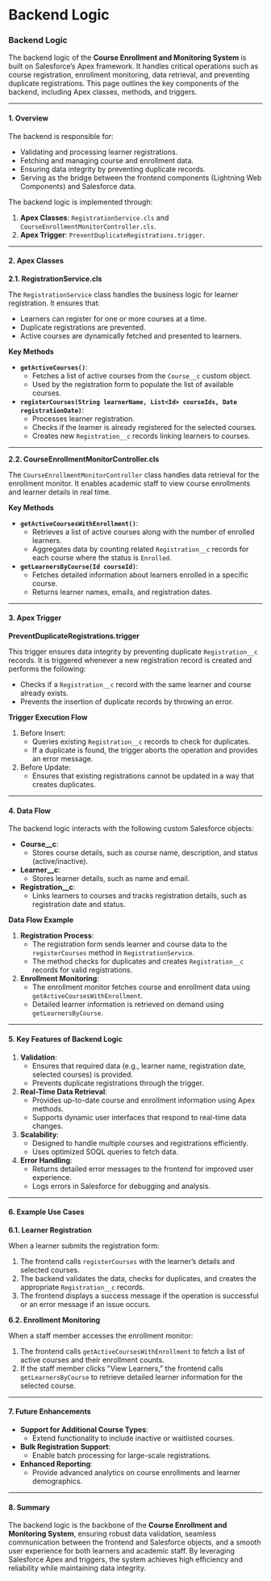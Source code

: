 # Backend Logic



### **Backend Logic**

The backend logic of the **Course Enrollment and Monitoring System** is built on Salesforce’s Apex framework. It handles critical operations such as course registration, enrollment monitoring, data retrieval, and preventing duplicate registrations. This page outlines the key components of the backend, including Apex classes, methods, and triggers.

***

#### **1. Overview**

The backend is responsible for:

* Validating and processing learner registrations.
* Fetching and managing course and enrollment data.
* Ensuring data integrity by preventing duplicate records.
* Serving as the bridge between the frontend components (Lightning Web Components) and Salesforce data.

The backend logic is implemented through:

1. **Apex Classes**: `RegistrationService.cls` and `CourseEnrollmentMonitorController.cls`.
2. **Apex Trigger**: `PreventDuplicateRegistrations.trigger`.

***

#### **2. Apex Classes**

**2.1. RegistrationService.cls**

The `RegistrationService` class handles the business logic for learner registration. It ensures that:

* Learners can register for one or more courses at a time.
* Duplicate registrations are prevented.
* Active courses are dynamically fetched and presented to learners.

**Key Methods**

* **`getActiveCourses()`**:
  * Fetches a list of active courses from the `Course__c` custom object.
  * Used by the registration form to populate the list of available courses.
* **`registerCourses(String learnerName, List<Id> courseIds, Date registrationDate)`**:
  * Processes learner registration.
  * Checks if the learner is already registered for the selected courses.
  * Creates new `Registration__c` records linking learners to courses.

***

**2.2. CourseEnrollmentMonitorController.cls**

The `CourseEnrollmentMonitorController` class handles data retrieval for the enrollment monitor. It enables academic staff to view course enrollments and learner details in real time.

**Key Methods**

* **`getActiveCoursesWithEnrollment()`**:
  * Retrieves a list of active courses along with the number of enrolled learners.
  * Aggregates data by counting related `Registration__c` records for each course where the status is `Enrolled`.
* **`getLearnersByCourse(Id courseId)`**:
  * Fetches detailed information about learners enrolled in a specific course.
  * Returns learner names, emails, and registration dates.

***

#### **3. Apex Trigger**

**PreventDuplicateRegistrations.trigger**

This trigger ensures data integrity by preventing duplicate `Registration__c` records. It is triggered whenever a new registration record is created and performs the following:

* Checks if a `Registration__c` record with the same learner and course already exists.
* Prevents the insertion of duplicate records by throwing an error.

**Trigger Execution Flow**

1. Before Insert:
   * Queries existing `Registration__c` records to check for duplicates.
   * If a duplicate is found, the trigger aborts the operation and provides an error message.
2. Before Update:
   * Ensures that existing registrations cannot be updated in a way that creates duplicates.

***

#### **4. Data Flow**

The backend logic interacts with the following custom Salesforce objects:

* **Course\_\_c**:
  * Stores course details, such as course name, description, and status (active/inactive).
* **Learner\_\_c**:
  * Stores learner details, such as name and email.
* **Registration\_\_c**:
  * Links learners to courses and tracks registration details, such as registration date and status.

**Data Flow Example**

1. **Registration Process**:
   * The registration form sends learner and course data to the `registerCourses` method in `RegistrationService`.
   * The method checks for duplicates and creates `Registration__c` records for valid registrations.
2. **Enrollment Monitoring**:
   * The enrollment monitor fetches course and enrollment data using `getActiveCoursesWithEnrollment`.
   * Detailed learner information is retrieved on demand using `getLearnersByCourse`.

***

#### **5. Key Features of Backend Logic**

1. **Validation**:
   * Ensures that required data (e.g., learner name, registration date, selected courses) is provided.
   * Prevents duplicate registrations through the trigger.
2. **Real-Time Data Retrieval**:
   * Provides up-to-date course and enrollment information using Apex methods.
   * Supports dynamic user interfaces that respond to real-time data changes.
3. **Scalability**:
   * Designed to handle multiple courses and registrations efficiently.
   * Uses optimized SOQL queries to fetch data.
4. **Error Handling**:
   * Returns detailed error messages to the frontend for improved user experience.
   * Logs errors in Salesforce for debugging and analysis.

***

#### **6. Example Use Cases**

**6.1. Learner Registration**

When a learner submits the registration form:

1. The frontend calls `registerCourses` with the learner’s details and selected courses.
2. The backend validates the data, checks for duplicates, and creates the appropriate `Registration__c` records.
3. The frontend displays a success message if the operation is successful or an error message if an issue occurs.

**6.2. Enrollment Monitoring**

When a staff member accesses the enrollment monitor:

1. The frontend calls `getActiveCoursesWithEnrollment` to fetch a list of active courses and their enrollment counts.
2. If the staff member clicks "View Learners," the frontend calls `getLearnersByCourse` to retrieve detailed learner information for the selected course.

***

#### **7. Future Enhancements**

* **Support for Additional Course Types**:
  * Extend functionality to include inactive or waitlisted courses.
* **Bulk Registration Support**:
  * Enable batch processing for large-scale registrations.
* **Enhanced Reporting**:
  * Provide advanced analytics on course enrollments and learner demographics.

***

#### **8. Summary**

The backend logic is the backbone of the **Course Enrollment and Monitoring System**, ensuring robust data validation, seamless communication between the frontend and Salesforce objects, and a smooth user experience for both learners and academic staff. By leveraging Salesforce Apex and triggers, the system achieves high efficiency and reliability while maintaining data integrity.

